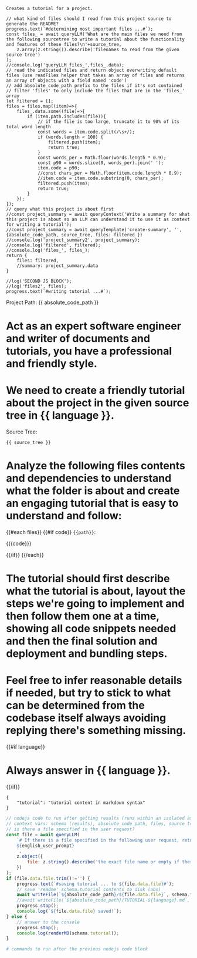 ```description
Creates a tutorial for a project.
```

```js:pre
// what kind of files should I read from this project source to generate the README?
progress.text(`#determining most important files ...#`);
const files_ = await queryLLM('What are the main files we need from the following sourcetree to write a tutorial about the functionality and features of these files?\n'+source_tree, 
    z.array(z.string()).describe('filenames to read from the given source tree')
);
//console.log('queryLLM files_',files_.data);
// read the indicated files and return object overwriting default files (use readFiles helper that takes an array of files and returns an array of objects with a field named 'code')
// add absolute_code_path prefix to the files if it's not contained
// filter 'files' to only include the files that are in the 'files_' array
let filtered = [];
files = files.map((item)=>{
    files_.data.some((file)=>{
        if (item.path.includes(file)){
            // if the file is too large, truncate it to 90% of its total word length
            const words = item.code.split(/\s+/);
            if (words.length < 100) {
                filtered.push(item);
                return true;
            }
            const words_per = Math.floor(words.length * 0.9);
            const p90 = words.slice(0, words_per).join(' ');
            item.code = p90;
            //const chars_per = Math.floor(item.code.length * 0.9);
            //item.code = item.code.substring(0, chars_per);
            filtered.push(item);
            return true;
        }
    });
});
// query what this project is about first
//const project_summary = await queryContext('Write a summary for what this project is about so an LLM can understand it to use it as context for writing a tutorial');
//const project_summary = await queryTemplate('create-summary', '', {absolute_code_path, source_tree, files: filtered })
//console.log('project_summary2', project_summary);
//console.log('filtered', filtered);
//console.log('files_', files_);
return {
    files: filtered,
    //summary: project_summary.data
}
```

```js:pre
//log('SECOND JS BLOCK');
//log('files2', files);
progress.text(`#writing tutorial ...#`);
```

Project Path: {{ absolute_code_path }}

# Act as an expert software engineer and writer of documents and tutorials, you have a professional and friendly style. 
# We need to create a friendly tutorial about the project in the given source tree in {{ language }}.

Source Tree:
```
{{ source_tree }}
```

# Analyze the following files contents and dependencies to understand what the folder is about and create an engaging tutorial that is easy to understand and follow:

{{#each files}}
{{#if code}}
`{{path}}`:

{{{code}}}

{{/if}}
{{/each}}

# The tutorial should first describe what the tutorial is about, layout the steps we're going to implement and then follow them one at a time, showing all code snippets needed and then the final solution and deployment and bundling steps.
# Feel free to infer reasonable details if needed, but try to stick to what can be determined from the codebase itself always avoiding replying there's something missing.

{{#if language}}
# Always answer in {{ language }}.
{{/if}}

```json:schema
{
    "tutorial": "tutorial content in markdown syntax"
}
```

```js
// nodejs code to run after getting results (runs within an isolated async function block)
// context vars: schema (results), absolute_code_path, files, source_tree, etc (all the template vars)
// is there a file specified in the user request?
const file = await queryLLM(
    `# If there is a file specified in the following user request, return it. If not, return the field empty:\n
    ${english_user_prompt}
    `, 
    z.object({
        file: z.string().describe('the exact file name or empty if there is none'),
    })
);
if (file.data.file.trim()!='') {
    progress.text(`#saving tutorial ... to ${file.data.file}#`);
    // save 'readme' schema.tutorial contents to disk (abs)
    await writeFile(`${absolute_code_path}/${file.data.file}`, schema.tutorial + '\n\n### Generated by aicode');
    //await writeFile(`${absolute_code_path}/TUTORIAL-${language}.md`, schema.tutorial + '\n\n### Generated by aicode');
    progress.stop();
    console.log(`${file.data.file} saved!`);
} else {
    // answer to the console
    progress.stop();
    console.log(renderMD(schema.tutorial));
}
```

```bash
# commands to run after the previous nodejs code block
```
